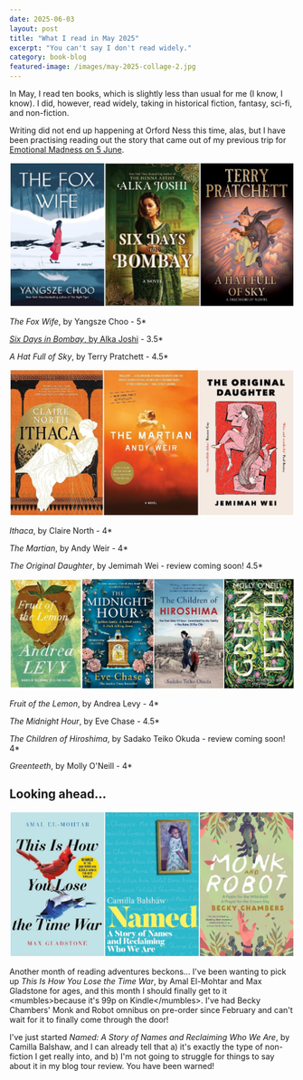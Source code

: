 ```yaml
---
date: 2025-06-03
layout: post
title: "What I read in May 2025"
excerpt: "You can't say I don't read widely."
category: book-blog
featured-image: /images/may-2025-collage-2.jpg
---
```


In May, I read ten books, which is slightly less than usual for me (I know, I know). I did, however, read widely, taking in historical fiction, fantasy, sci-fi, and non-fiction.

Writing did not end up happening at Orford Ness this time, alas, but I have been practising reading out the story that came out of my previous trip for [Emotional Madness on 5 June](https://colchesterartscentre.ticketsolve.com/ticketbooth/shows/1173658327/events/428675492).

![The Fox Wife, Six Days in Bombay, A Hat Full of Sky](/images/may-2025-collage-1.jpg)

<cite>The Fox Wife</cite>, by Yangsze Choo - 5*

[<cite>Six Days in Bombay</cite>, by Alka Joshi](/blog-tour-six-days-in-bombay/) - 3.5*

<cite>A Hat Full of Sky</cite>, by Terry Pratchett - 4.5*

![Ithaca, The Martian, The Original Daughter](/images/may-2025-collage-2.jpg)

<cite>Ithaca</cite>, by Claire North - 4*

<cite>The Martian</cite>, by Andy Weir - 4*

<cite>The Original Daughter</cite>, by Jemimah Wei - review coming soon! 4.5*

![Fruit of the Lemon, The Midnight Hour, The Children of Hiroshima, Greenteeth](/images/may-2025-collage-3.jpg)

<cite>Fruit of the Lemon</cite>, by Andrea Levy - 4*

<cite>The Midnight Hour</cite>, by Eve Chase - 4.5*

<cite>The Children of Hiroshima</cite>, by Sadako Teiko Okuda - review coming soon! 4*

<cite>Greenteeth</cite>, by Molly O'Neill - 4*

## Looking ahead...

![This Is How You Lose the Time War, Named, Monk and Robot](/images/may-2025-collage-4.jpg)

Another month of reading adventures beckons... I've been wanting to pick up <cite>This Is How You Lose the Time War</cite>, by Amal El-Mohtar and Max Gladstone for ages, and this month I should finally get to it \<mumbles>because it's 99p on Kindle\</mumbles>. I've had Becky Chambers' Monk and Robot omnibus on pre-order since February and can't wait for it to finally come through the door!

I've just started <cite>Named: A Story of Names and Reclaiming Who We Are</cite>, by Camilla Balshaw, and I can already tell that a) it's exactly the type of non-fiction I get really into, and b) I'm not going to struggle for things to say about it in my blog tour review. You have been warned! 